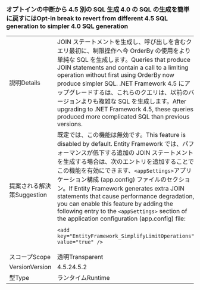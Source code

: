 ### <a name="opt-in-break-to-revert-from-different-45-sql-generation-to-simpler-40-sql-generation"></a><span data-ttu-id="e7624-101">オプトインの中断から 4.5 別の SQL 生成 4.0 の SQL の生成を簡単に戻すには</span><span class="sxs-lookup"><span data-stu-id="e7624-101">Opt-in break to revert from different 4.5 SQL generation to simpler 4.0 SQL generation</span></span>

|   |   |
|---|---|
|<span data-ttu-id="e7624-102">説明</span><span class="sxs-lookup"><span data-stu-id="e7624-102">Details</span></span>|<span data-ttu-id="e7624-103">JOIN ステートメントを生成し、呼び出しを含むクエリ最初に、制限操作へ今 OrderBy の使用をより単純な SQL を生成します。</span><span class="sxs-lookup"><span data-stu-id="e7624-103">Queries that produce JOIN statements and contain a call to a limiting operation without first using OrderBy now produce simpler SQL.</span></span> <span data-ttu-id="e7624-104">.NET Framework 4.5 にアップグレードするは、これらのクエリは、以前のバージョンよりも複雑な SQL を生成します。</span><span class="sxs-lookup"><span data-stu-id="e7624-104">After upgrading to .NET Framework 4.5, these queries produced more complicated SQL than previous versions.</span></span>|
|<span data-ttu-id="e7624-105">提案される解決策</span><span class="sxs-lookup"><span data-stu-id="e7624-105">Suggestion</span></span>|<span data-ttu-id="e7624-106">既定では、この機能は無効です。</span><span class="sxs-lookup"><span data-stu-id="e7624-106">This feature is disabled by default.</span></span> <span data-ttu-id="e7624-107">Entity Framework では、パフォーマンスが低下する追加の JOIN ステートメントを生成する場合は、次のエントリを追加することでこの機能を有効にできます、<code>&lt;appSettings&gt;</code>アプリケーション構成 (app.config) ファイルのセクション。</span><span class="sxs-lookup"><span data-stu-id="e7624-107">If Entity Framework generates extra JOIN statements that cause performance degradation, you can enable this feature by adding the following entry to the <code>&lt;appSettings&gt;</code> section of the application configuration (app.config) file:</span></span><pre><code class="language-xml">&lt;add key=&quot;EntityFramework_SimplifyLimitOperations&quot; value=&quot;true&quot; /&gt;&#13;&#10;</code></pre>|
|<span data-ttu-id="e7624-108">スコープ</span><span class="sxs-lookup"><span data-stu-id="e7624-108">Scope</span></span>|<span data-ttu-id="e7624-109">透明</span><span class="sxs-lookup"><span data-stu-id="e7624-109">Transparent</span></span>|
|<span data-ttu-id="e7624-110">Version</span><span class="sxs-lookup"><span data-stu-id="e7624-110">Version</span></span>|<span data-ttu-id="e7624-111">4.5.2</span><span class="sxs-lookup"><span data-stu-id="e7624-111">4.5.2</span></span>|
|<span data-ttu-id="e7624-112">型</span><span class="sxs-lookup"><span data-stu-id="e7624-112">Type</span></span>|<span data-ttu-id="e7624-113">ランタイム</span><span class="sxs-lookup"><span data-stu-id="e7624-113">Runtime</span></span>|

